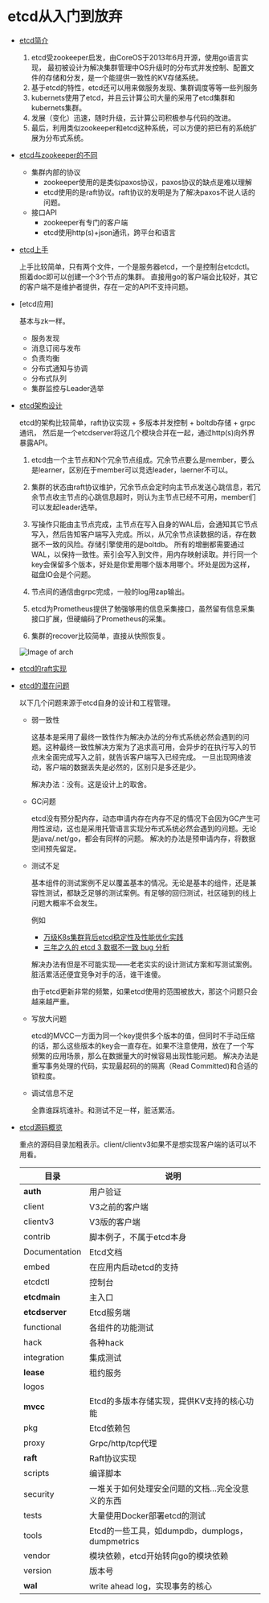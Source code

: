 # etcd从入门到放弃
- [etcd简介](etcd-intro)
  
    1. etcd受zookeeper启发，由CoreOS于2013年6月开源，使用go语言实现， 最初被设计为解决集群管理中OS升级时的分布式并发控制、配置文件的存储和分发，是一个能提供一致性的KV存储系统。
    2. 基于etcd的特性，etcd还可以用来做服务发现、集群调度等等一些列服务
    3. kubernets使用了etcd，并且云计算公司大量的采用了etcd集群和kubernets集群。
    4. 发展（变化）迅速，随时升级，云计算公司积极参与代码的改进。
    5. 最后，利用类似zookeeper和etcd这种系统，可以方便的把已有的系统扩展为分布式系统。
- [etcd与zookeeper的不同](etcd-diff-zookeeper)
  - 集群内部的协议
    - zookeeper使用的是类似paxos协议，paxos协议的缺点是难以理解
    - etcd使用的是raft协议。raft协议的发明是为了解决paxos不说人话的问题。
  - 接口API
    - zookeeper有专门的客户端
    - etcd使用http(s)+json通讯，跨平台和语言
- [etcd上手](etcd-demo)
  
  上手比较简单，只有两个文件，一个是服务器etcd，一个是控制台etcdctl。照着doc即可以创建一个3个节点的集群。
  直接用go的客户端会比较好，其它的客户端不是维护者提供，存在一定的API不支持问题。

- [etcd应用]
  
  基本与zk一样。
  
  - 服务发现
  - 消息订阅与发布
  - 负责均衡
  - 分布式通知与协调
  - 分布式队列
  - 集群监控与Leader选举

- [etcd架构设计](etcd-arch)
  
  etcd的架构比较简单，raft协议实现 + 多版本并发控制 + boltdb存储 + grpc通讯， 然后是一个etcdserver将这几个模块合并在一起，通过http(s)向外界暴露API。
  
  1. etcd由一个主节点和N个冗余节点组成。冗余节点要么是member，要么是learner，区别在于member可以竞选leader，laerner不可以。

  2. 集群的状态由raft协议维护，冗余节点会定时向主节点发送心跳信息，若冗余节点收主节点的心跳信息超时，则认为主节点已经不可用，member们可以发起leader选举。

  3. 写操作只能由主节点完成，主节点在写入自身的WAL后，会通知其它节点写入，然后告知客户端写入完成。所以，从冗余节点读数据的话，存在数据不一致的风险。存储引擎使用的是boltdb。
    所有的增删都需要通过WAL，以保持一致性。索引会写入到文件，用内存映射读取。并行同一个key会保留多个版本，好处是你爱用哪个版本用哪个。坏处是因为这样，磁盘IO会是个问题。

  5. 节点间的通信由grpc完成，一般的log用zap输出。

  6. etcd为Prometheus提供了勉强够用的信息采集接口，虽然留有信息采集接口扩展，但硬编码了Prometheus的采集。
   
  7. 集群的recover比较简单，直接从快照恢复。

  ![Image of arch](https://static001.infoq.cn/resource/image/31/b2/31ac4dbb96e2336a0a415250c2fce5b2.png)
- [etcd的raft实现](etcd-raft)
- [etcd的潜在问题](etcd-potenial-issues)

    以下几个问题来源于etcd自身的设计和工程管理。

  - 弱一致性
  
    这基本是采用了最终一致性作为解决办法的分布式系统必然会遇到的问题。这种最终一致性解决方案为了追求高可用，会异步的在执行写入的节点未全面完成写入之前，就告诉客户端写入已经完成。
    一旦出现网络波动，客户端的数据丢失是必然的，区别只是多还是少。

    解决办法：没有。这是设计上的取舍。
    
  - GC问题

    etcd没有预分配内存，动态申请内存在内存不足的情况下会因为GC产生可用性波动，这也是采用托管语言实现分布式系统必然会遇到的问题。无论是java/.net/go，都会有同样的问题。
    解决的办法是预申请内存，将数据空间预先留足。

  - 测试不足

    基本组件的测试案例不足以覆盖基本的情况。无论是基本的组件，还是兼容性测试，都缺乏足够的测试案例。有足够的回归测试，社区碰到的线上问题大概率不会发生。
    
    例如
    - [万级K8s集群背后etcd稳定性及性能优化实践](https://www.cnblogs.com/tencent-cloud-native/p/13614986.html)
    - [三年之久的 etcd 3 数据不一致 bug 分析](http://dockone.io/article/10077)

    解决办法有但是不可能实现——老老实实的设计测试方案和写测试案例。脏活累活还便宜竞争对手的活，谁干谁傻。

    由于etcd更新非常的频繁，如果etcd使用的范围被放大，那这个问题只会越来越严重。

  - 写放大问题
  
    etcd的MVCC一方面为同一个key提供多个版本的值，但同时不手动压缩的话，那么这些版本的key会一直存在。如果不注意使用，放在了一个写频繁的应用场景，那么在数据量大的时候容易出现性能问题。
    解决办法是重写事务处理的代码，实现最起码的的隔离（Read Committed)和合适的锁粒度。
  
  - 调试信息不足
  
    全靠谁踩坑谁补。和测试不足一样，脏活累活。

- [etcd源码概览](etcd-source-reading-in-genral)

    重点的源码目录加粗表示。client/clientv3如果不是想实现客户端的话可以不用看。

    | 目录          | 说明                                            |
    | ------------- | ----------------------------------------------- |
    | __auth__          | 用户验证                                        |
    | client        | V3之前的客户端                                  |
    | clientv3      | V3版的客户端                                    |
    | contrib       | 脚本例子，不属于etcd本身                        |
    | Documentation | Etcd文档                                        |
    | embed         | 在应用内启动etcd的支持                          |
    | etcdctl       | 控制台                                          |
    | __etcdmain__      | 主入口                                          |
    | __etcdserver__    | Etcd服务端                                      |
    | functional    | 各组件的功能测试                                |
    | hack          | 各种hack                                        |
    | integration   | 集成测试                                        |
    | __lease__         | 租约服务                                        |
    | logos         |
    | __mvcc__          | Etcd的多版本存储实现，提供KV支持的核心功能      |
    | pkg           | Etcd依赖包                                      |
    | proxy         | Grpc/http/tcp代理                               |
    | __raft__          | Raft协议实现                                    |
    | scripts       | 编译脚本                                        |
    | security      | 一堆关于如何处理安全问题的文档…完全没意义的东西 |
    | tests         | 大量使用Docker部署etcd的测试                    |
    | tools         | Etcd的一些工具，如dumpdb，dumplogs，dumpmetrics |
    | vendor        | 模块依赖，etcd开始转向go的模块依赖              |
    | version       | 版本号                                          |
    | __wal__           | write ahead log，实现事务的核心                 |
